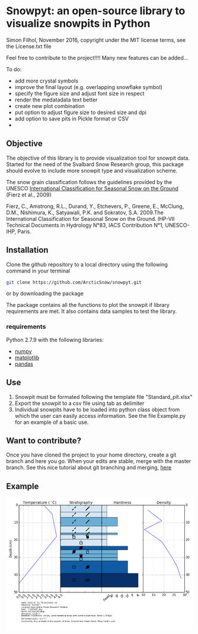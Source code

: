 # Snowpyt: an open-source library to visualize snowpits in Python
Simon Filhol, November 2016, copyright under the MIT license terms, see the License.txt file

Feel free to contribute to the project!!!! Many new features can be added...

To do:
- add more crystal symbols
- improve the final layout (e.g. overlapping snowflake symbol)
- specify the figure size and adjust font size in respect
- render the medatadata text better
- create new plot combination
- put option to adjust figure size to desired size and dpi
- add option to save pits in Pickle format or CSV
- 

## Objective
The objective of this library is to provide visualization tool for snowpit data. 
Started for the need of the Svalbard Snow Research group, this package should evolve
 to include more snowpit type and visualization scheme. 
 
The snow grain classification follows the guidelines provided by the UNESCO 
[International Classification for Seasonal Snow on the Ground](http://unesdoc.unesco.org/images/0018/001864/186462e.pdf) 
(Fierz et al., 2009)

Fierz, C., Amstrong, R.L., Durand, Y., Etchevers, P., Greene, E., McClung, D.M., Nishimura, K., Satyawali, P.K. and Sokratov, S.A. 2009.The International Classification for Seasonal Snow on the Ground. IHP-VII Technical Documents in 
Hydrology N°83, IACS Contribution N°1, UNESCO-IHP, Paris. 

## Installation
Clone the github repository to a local directory using the following command in your terminal

```bash
git clone https://github.com/ArcticSnow/snowpyt.git
```
or by downloading the package

The package contains all the functions to plot the snowpit if library requirements are met. It also contains data samples to test the library.

### requirements

Python 2.7.9 with the following libraries:
- [numpy](http://www.numpy.org/)
- [matplotlib](http://matplotlib.org/)
- [pandas](http://pandas.pydata.org/)

## Use

1. Snowpit must be formated following the template file "Standard_pit.xlsx"
2. Export the snowpit to a csv file using tab as delimiter
3. Individual snowpits have to be loaded into python class object from which the user can easily access information. See the file Example.py for an example of a basic use.

## Want to contribute?
Once you have cloned the project to your home directory, create a git branch and here you go. When your edits are stable, merge with the master branch. See this nice tutorial about git branching and merging, [here](https://git-scm.com/book/en/v2/Git-Branching-Basic-Branching-and-Merging)


## Example
![test.png](Standard_pit.png)







